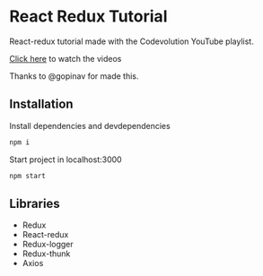# React Redux Tutorial

React-redux tutorial made with the Codevolution YouTube playlist.

[Click here](https://www.youtube.com/playlist?list=PLC3y8-rFHvwheJHvseC3I0HuYI2f46oAK) to watch the videos

Thanks to @gopinav for made this.

## Installation

Install dependencies and devdependencies
```javascript
npm i 
```

Start project in localhost:3000
```javascript
npm start
```

## Libraries
- Redux
- React-redux
- Redux-logger
- Redux-thunk
- Axios